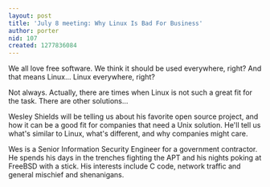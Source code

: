 ```yaml
---
layout: post
title: 'July 8 meeting: Why Linux Is Bad For Business'
author: porter
nid: 107
created: 1277836084
---
```

We all love free software.  We think it should be used everywhere,
right?  And that means Linux... Linux everywhere, right?

Not always.  Actually, there are times when Linux is not such a
great fit for the task.  There are other solutions...

Wesley Shields will be telling us about his favorite open source
project, and how it can be a good fit for companies that need a Unix
solution.  He'll tell us what's similar to Linux, what's different, and
why companies might care.

<!--break-->

Wes is a Senior Information Security Engineer for a government
contractor.  He spends his days in the trenches fighting the APT and
his nights poking at FreeBSD with a stick. His interests include C
code, network traffic and general mischief and shenanigans.
